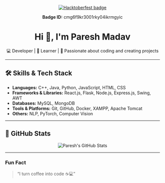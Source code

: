<p align="center">
  <a href="https://hacktoberfest.com" target="_blank" rel="noopener noreferrer">
    <img src="https://img.shields.io/badge/Hacktoberfest-2025-orange?style=for-the-badge&logo=github"
         alt="Hacktoberfest badge"/>
  </a>
</p>

<p align="center">
  <strong>Badge ID:</strong> cmg6f9kr3001rky04ikrmgyic
</p>

<h1 align="center">Hi 👋, I'm Paresh Madav</h1>
<p align="center">💻 Developer | 🌱 Learner | 🎯 Passionate about coding and creating projects</p>

---

## 🛠️ Skills & Tech Stack

- **Languages:** C++, Java, Python, JavaScript, HTML, CSS  
- **Frameworks & Libraries:** React.js, Flask, Node.js, Express.js, Swing, AWT  
- **Databases:** MySQL, MongoDB  
- **Tools & Platforms:** Git, GitHub, Docker, XAMPP, Apache Tomcat  
- **Others:** NLP, PyTorch, Computer Vision

---

## 🌟 GitHub Stats

<p align="center">
  <img src="https://github-readme-stats.vercel.app/api?username=paresh0805&show_icons=true&theme=radical" alt="Paresh's GitHub Stats" />
</p>

---

### Fun Fact
> “I turn coffee into code ☕💻”

